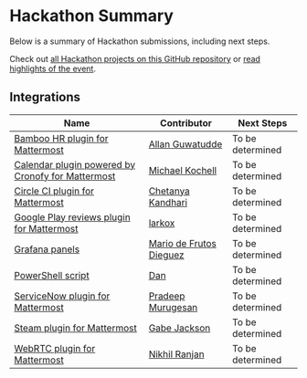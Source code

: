# Hackathon Summary

Below is a summary of Hackathon submissions, including next steps.

Check out [all Hackathon projects on this GitHub repository](https://github.com/mattermost/mattermost-hackathon-nov2019/tree/master/hackathon-submissions) or [read highlights of the event](https://mattermost.com/blog/mattermost-hackathon-2019-highlights/).

## Integrations

| Name                                                                                                         | Contributor                                               | Next Steps                       |
| -------------------------------------------------------------------------------------------------------------| ----------------------------------------------------------| ---------------------------------|
| [Bamboo HR plugin for Mattermost](https://github.com/AGMETEOR/mattermost-plugin-bamboohr)                    | [Allan Guwatudde](https://github.com/AGMETEOR)            | To be determined                 |
| [Calendar plugin powered by Cronofy for Mattermost](https://github.com/mickmister/mattermost-plugin-cronofy) | [Michael Kochell](https://github.com/mickmister)          | To be determined                 |
| [Circle CI plugin for Mattermost](https://github.com/chetanyakan/mattermost-plugin-circleci)                 | [Chetanya Kandhari](https://github.com/chetanyakan)       | To be determined                 |
| [Google Play reviews plugin for Mattermost](https://github.com/larkox/HackatonNov2019)                       | [larkox](https://github.com/larkox/)                      | To be determined                 |
| [Grafana panels](https://github.com/ethervoid/mattermost-plugin-grafana)                                     | [Mario de Frutos Dieguez](https://github.com/ethervoid)   | To be determined                 |
| [PowerShell script](https://gitlab.com/darkestofdans/mattermostapipowershell)                                | [Dan](https://gitlab.com/darkestofdans)                   | To be determined                 |
| [ServiceNow plugin for Mattermost](https://github.com/pradeepmurugesan/mattermost-plugin-servicenow)         | [Pradeep Murugesan](https://github.com/pradeepmurugesan)  | To be determined                 |
| [Steam plugin for Mattermost](https://github.com/gabrieljackson/mattermost-plugin-steam)                     | [Gabe Jackson](https://github.com/gabrieljackson/)        | To be determined                 |
| [WebRTC plugin for Mattermost](https://github.com/niklabh/mattermost-plugin-webrtc-video)                    | [Nikhil Ranjan](https://github.com/niklabh)               | To be determined                 |
